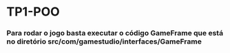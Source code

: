 # TP1-POO

### Para rodar o jogo basta executar o código GameFrame que está no diretório src/com/gamestudio/interfaces/GameFrame
